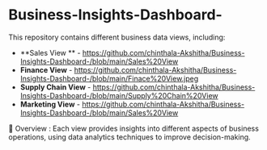 # Business-Insights-Dashboard-
This repository contains different business data views, including:  
- **Sales View ** - https://github.com/chinthala-Akshitha/Business-Insights-Dashboard-/blob/main/Sales%20View 
- **Finance View** - https://github.com/chinthala-Akshitha/Business-Insights-Dashboard-/blob/main/Finace%20View.jpeg
- **Supply Chain View** - https://github.com/chinthala-Akshitha/Business-Insights-Dashboard-/blob/main/Supply%20Chain%20View
- **Marketing View**  - https://github.com/chinthala-Akshitha/Business-Insights-Dashboard-/blob/main/Sales%20View

📌 Overview :
Each view provides insights into different aspects of business operations, using data analytics techniques to improve decision-making.
